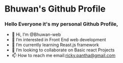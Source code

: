 # Bhuwan's Github Profile
### Hello Everyone it's my personal Github Profile, 


- 👋 Hi, I’m @Bhuwan-web
- 👀 I’m interested in Front End web development
- 🌱 I’m currently learning Reast.js framework
- 💞️ I’m looking to collaborate on Basic react Projects
- 📫 How to reach me email:ricky.pantha@gmail.com

<!---
Bhuwan-web/Bhuwan-web is a ✨ special ✨ repository because its `README.md` (this file) appears on your GitHub profile.
You can click the Preview link to take a look at your changes.
--->
